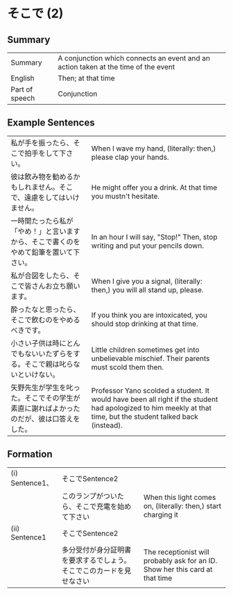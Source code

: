 # そこで (2)

## Summary

<table><tr>   <td>Summary</td>   <td>A conjunction which connects an event and an action taken at the time of the event</td></tr><tr>   <td>English</td>   <td>Then; at that time</td></tr><tr>   <td>Part of speech</td>   <td>Conjunction</td></tr></table>

## Example Sentences

<table><tr>   <td>私が手を振ったら、そこで拍手をして下さい。</td>   <td>When I wave my hand, (literally: then,) please clap your hands.</td></tr><tr>   <td>彼は飲み物を勧めるかもしれません。そこで、遠慮をしてはいけません。</td>   <td>He might offer you a drink. At that time you mustn't hesitate.</td></tr><tr>   <td>一時間たったら私が「やめ！」と言いますから、そこで書くのをやめて鉛筆を置いて下さい。</td>   <td>In an hour I will say, &quot;Stop!&quot; Then, stop writing and put your pencils down.</td></tr><tr>   <td>私が合図をしたら、そこで皆さんお立ち願います。</td>   <td>When I give you a signal, (literally: then,) you will all stand up, please.</td></tr><tr>   <td>酔ったなと思ったら、そこで飲むのをやめるべきです。</td>   <td>If you think you are intoxicated, you should stop drinking at that time.</td></tr><tr>   <td>小さい子供は時にとんでもないいたずらをする。そこで親は叱らないといけない。</td>   <td>Little children sometimes get into unbelievable mischief. Their parents must scold them then.</td></tr><tr>   <td>矢野先生が学生を叱った。そこでその学生が素直に謝ればよかったのだが、彼は口答えをした。</td>   <td>Professor Yano scolded a student. It would have been all right if the student had apologized to him meekly at that time, but the student talked back (instead).</td></tr></table>

## Formation

<table class="table"> <tbody><tr class="tr head"><td class="td"><span class="numbers">(i)</span> <span class="bold">Sentence1、</span></td><td class="td"><span class="concept">そこで</span><span>Sentence2</span></td><td class="td"></td></tr><tr class="tr"><td class="td"></td><td class="td"><span>このランプがついたら、</span><span class="concept">そこで</span><span>充電を始めて下さい</span></td><td class="td"><span>When this light comes on, (literally: then,) start charging it</span></td></tr><tr class="tr head"><td class="td"><span class="numbers">(ii)</span> <span class="bold">Sentence1</span></td><td class="td"><span class="concept">そこで</span><span>Sentence2</span></td><td class="td"></td></tr><tr class="tr"><td class="td"></td><td class="td"><span>多分受付が身分証明書を要求するでしょう。</span><span class="concept">そこで</span><span>このカードを見せなさい</span></td><td class="td"><span>The receptionist will probably ask for an ID. Show her this card at that time</span></td></tr></tbody></table>

